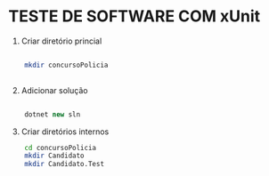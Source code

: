 # TESTE DE SOFTWARE COM xUnit

 1. Criar diretório princial
```sh

    mkdir concursoPolicia
    
```
2. Adicionar solução
```c#

    dotnet new sln
```
 3. Criar diretórios internos
```sh
    cd concursoPolicia
    mkdir Candidato
    mkdir Candidato.Test
```
